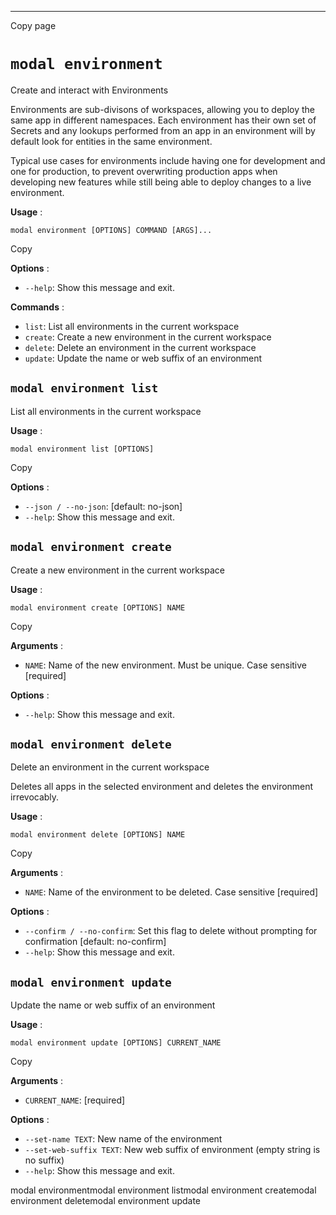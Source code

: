 * * *

Copy page

# `modal environment`

Create and interact with Environments

Environments are sub-divisons of workspaces, allowing you to deploy the same
app in different namespaces. Each environment has their own set of Secrets and
any lookups performed from an app in an environment will by default look for
entities in the same environment.

Typical use cases for environments include having one for development and one
for production, to prevent overwriting production apps when developing new
features while still being able to deploy changes to a live environment.

**Usage** :

    modal environment [OPTIONS] COMMAND [ARGS]...

Copy

**Options** :

  * `--help`: Show this message and exit.

**Commands** :

  * `list`: List all environments in the current workspace
  * `create`: Create a new environment in the current workspace
  * `delete`: Delete an environment in the current workspace
  * `update`: Update the name or web suffix of an environment

## `modal environment list`

List all environments in the current workspace

**Usage** :

    modal environment list [OPTIONS]

Copy

**Options** :

  * `--json / --no-json`: [default: no-json]
  * `--help`: Show this message and exit.

## `modal environment create`

Create a new environment in the current workspace

**Usage** :

    modal environment create [OPTIONS] NAME

Copy

**Arguments** :

  * `NAME`: Name of the new environment. Must be unique. Case sensitive [required]

**Options** :

  * `--help`: Show this message and exit.

## `modal environment delete`

Delete an environment in the current workspace

Deletes all apps in the selected environment and deletes the environment
irrevocably.

**Usage** :

    modal environment delete [OPTIONS] NAME

Copy

**Arguments** :

  * `NAME`: Name of the environment to be deleted. Case sensitive [required]

**Options** :

  * `--confirm / --no-confirm`: Set this flag to delete without prompting for confirmation [default: no-confirm]
  * `--help`: Show this message and exit.

## `modal environment update`

Update the name or web suffix of an environment

**Usage** :

    modal environment update [OPTIONS] CURRENT_NAME

Copy

**Arguments** :

  * `CURRENT_NAME`: [required]

**Options** :

  * `--set-name TEXT`: New name of the environment
  * `--set-web-suffix TEXT`: New web suffix of environment (empty string is no suffix)
  * `--help`: Show this message and exit.

modal environmentmodal environment listmodal environment createmodal
environment deletemodal environment update
